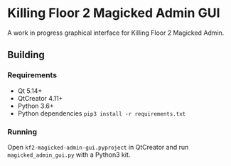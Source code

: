Killing Floor 2 Magicked Admin GUI
==================================

A work in progress graphical interface for Killing Floor 2 Magicked Admin.

## Building

### Requirements

* Qt 5.14+
* QtCreator 4.11+
* Python 3.6+
* Python dependencies `pip3 install -r requirements.txt`

### Running

Open `kf2-magicked-admin-gui.pyproject` in QtCreator and run
`magicked_admin_gui.py` with a Python3 kit.


